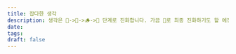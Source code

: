 ```yaml
---
title: 잡다한 생각
description: 생각은 🌱->🌻->🪵->🌲 단계로 진화합니다. 가끔 🌴로 최종 진화하기도 할 에정
date: 
tags: 
draft: false
---
```


